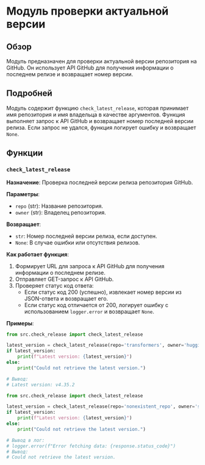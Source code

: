 # Модуль проверки актуальной версии

## Обзор

Модуль предназначен для проверки актуальной версии репозитория на GitHub. Он использует API GitHub для получения информации о последнем релизе и возвращает номер версии.

## Подробней

Модуль содержит функцию `check_latest_release`, которая принимает имя репозитория и имя владельца в качестве аргументов. Функция выполняет запрос к API GitHub и возвращает номер последней версии релиза. Если запрос не удался, функция логирует ошибку и возвращает `None`.

## Функции

### `check_latest_release`

**Назначение**: Проверка последней версии релиза репозитория GitHub.

**Параметры**:
- `repo` (str): Название репозитория.
- `owner` (str): Владелец репозитория.

**Возвращает**:
- `str`: Номер последней версии релиза, если доступен.
- `None`: В случае ошибки или отсутствия релизов.

**Как работает функция**:
1. Формирует URL для запроса к API GitHub для получения информации о последнем релизе.
2. Отправляет GET-запрос к API GitHub.
3. Проверяет статус код ответа:
   - Если статус код 200 (успешно), извлекает номер версии из JSON-ответа и возвращает его.
   - Если статус код отличается от 200, логирует ошибку с использованием `logger.error` и возвращает `None`.

**Примеры**:

```python
from src.check_release import check_latest_release

latest_version = check_latest_release(repo='transformers', owner='huggingface')
if latest_version:
    print(f"Latest version: {latest_version}")
else:
    print("Could not retrieve the latest version.")

# Вывод:
# Latest version: v4.35.2 
```

```python
from src.check_release import check_latest_release

latest_version = check_latest_release(repo='nonexistent_repo', owner='some_owner')
if latest_version:
    print(f"Latest version: {latest_version}")
else:
    print("Could not retrieve the latest version.")

# Вывод в лог:
# logger.error(f"Error fetching data: {response.status_code}")
# Вывод:
# Could not retrieve the latest version.